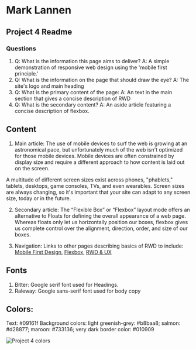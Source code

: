 # Mark Lannen
## Project 4 Readme
### Questions
1. Q: What is the information this page aims to deliver?
   A: A simple demonstration of responsive web design using the 'mobile first principle.'
2. Q: What is the information on the page that should draw the eye?
   A: The site's logo and main heading
3. Q: What is the primary content of the page:
   A: An text in the main section that gives a concise description of RWD
4. Q: What is the secondary content?
   A: An aside article featuring a concise description of flexbox.

## Content
1. Main article: The use of mobile devices to surf the web is growing at an astronomical pace, but unfortunately much of the web isn't optimized for those mobile devices. Mobile devices are often constrained by display size and require a different approach to how content is laid out on the screen.

A multitude of different screen sizes exist across phones, "phablets," tablets, desktops, game consoles, TVs, and even wearables. Screen sizes are always changing, so it's important that your site can adapt to any screen size, today or in the future.

2. Secondary article: The “Flexible Box” or “Flexbox” layout mode offers an alternative to Floats for defining the overall appearance of a web page. Whereas floats only let us horizontally position our boxes, flexbox gives us complete control over the alignment, direction, order, and size of our boxes.

3. Navigation: Links to other pages describing basics of RWD to include: [Mobile First Design](https://www.uxpin.com/studio/blog/a-hands-on-guide-to-mobile-first-design/),
[Flexbox](https://internetingishard.com/html-and-css/flexbox/), [RWD & UX](https://www.uxpin.com/studio/blog/important-considerations-responsive-design-performance-ux/)

## Fonts
1. Bitter: Google serif font used for Headings.
2. Raleway: Google sans-serif font used for body copy

## Colors:
 Text: #09161f
 Background colors: light greenish-grey: #b8baa8; salmon: #d28877; maroon: #733136; very dark border color: #010909

![Project 4 colors](https://github.com/MarkLannenUM/web-dev-hw/blob/master/project-4/project_4-colors.png)
